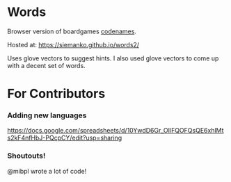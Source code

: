 # Words

Browser version of boardgames [codenames](https://en.wikipedia.org/wiki/Codenames_(board_game)).

Hosted at: https://siemanko.github.io/words2/

Uses glove vectors to suggest hints. I also used glove vectors to come up with a decent set of words.


# For Contributors

### Adding new languages

https://docs.google.com/spreadsheets/d/10YwdD6Gr_OIlFQOFQsQE6xhlMts2kF4nfHbJ-PQcpCY/edit?usp=sharing


### Shoutouts!

@mibpl wrote a lot of code!
